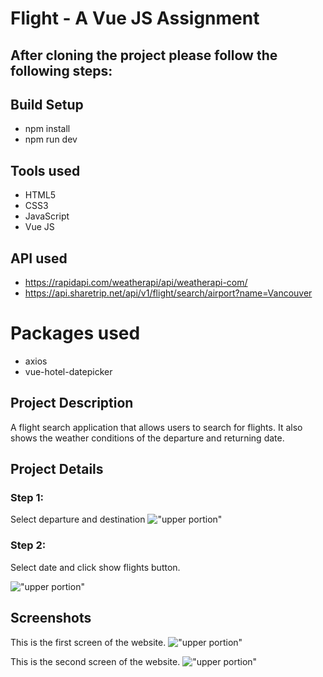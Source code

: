 # Flight - A Vue JS Assignment

## After cloning the project please follow the following steps:

## Build Setup

- npm install
- npm run dev

## Tools used

- HTML5
- CSS3
- JavaScript
- Vue JS

## API used

- https://rapidapi.com/weatherapi/api/weatherapi-com/
- https://api.sharetrip.net/api/v1/flight/search/airport?name=Vancouver

# Packages used

- axios
- vue-hotel-datepicker

## Project Description

A flight search application that allows users to search for flights.
It also shows the weather conditions of the departure and returning date.

## Project Details

### Step 1:

Select departure and destination
!["upper portion"](https://i.ibb.co/ZcczP4h/gitcity.png)

### Step 2:

Select date and click show flights button.

!["upper portion"](https://i.ibb.co/1M88t1k/gitdate.png)

## Screenshots

This is the first screen of the website.
!["upper portion"](https://i.ibb.co/hs49sTr/gitfirst.png)

This is the second screen of the website.
!["upper portion"](https://i.ibb.co/dK76ykx/gitsecond.png)
